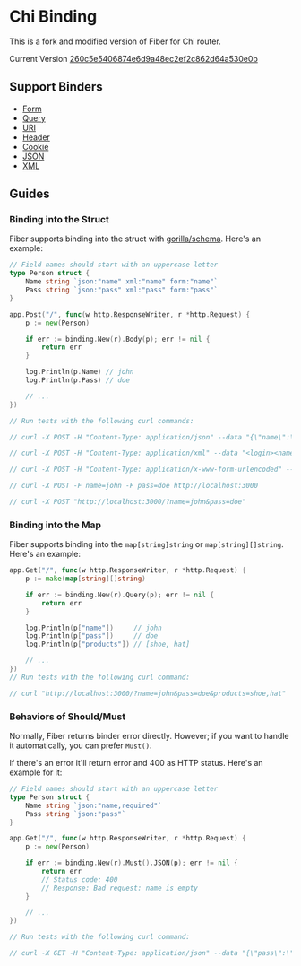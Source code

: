 # Chi Binding

This is a fork and modified version of Fiber for Chi router.

Current Version [260c5e5406874e6d9a48ec2ef2c862d64a530e0b](https://github.com/gofiber/fiber/commit/260c5e5406874e6d9a48ec2ef2c862d64a530e0b)

## Support Binders

- [Form](form.go)
- [Query](query.go)
- [URI](uri.go)
- [Header](header.go)
- [Cookie](cookie.go)
- [JSON](json.go)
- [XML](xml.go)

## Guides

### Binding into the Struct

Fiber supports binding into the struct with [gorilla/schema](https://github.com/gorilla/schema). Here's an example:

```go
// Field names should start with an uppercase letter
type Person struct {
    Name string `json:"name" xml:"name" form:"name"`
    Pass string `json:"pass" xml:"pass" form:"pass"`
}

app.Post("/", func(w http.ResponseWriter, r *http.Request) {
    p := new(Person)

    if err := binding.New(r).Body(p); err != nil {
        return err
    }

    log.Println(p.Name) // john
    log.Println(p.Pass) // doe

    // ...
})

// Run tests with the following curl commands:

// curl -X POST -H "Content-Type: application/json" --data "{\"name\":\"john\",\"pass\":\"doe\"}" localhost:3000

// curl -X POST -H "Content-Type: application/xml" --data "<login><name>john</name><pass>doe</pass></login>" localhost:3000

// curl -X POST -H "Content-Type: application/x-www-form-urlencoded" --data "name=john&pass=doe" localhost:3000

// curl -X POST -F name=john -F pass=doe http://localhost:3000

// curl -X POST "http://localhost:3000/?name=john&pass=doe"
```

### Binding into the Map

Fiber supports binding into the `map[string]string` or `map[string][]string`. Here's an example:

```go
app.Get("/", func(w http.ResponseWriter, r *http.Request) {
    p := make(map[string][]string)

    if err := binding.New(r).Query(p); err != nil {
        return err
    }

    log.Println(p["name"])     // john
    log.Println(p["pass"])     // doe
    log.Println(p["products"]) // [shoe, hat]

    // ...
})
// Run tests with the following curl command:

// curl "http://localhost:3000/?name=john&pass=doe&products=shoe,hat"
```

### Behaviors of Should/Must

Normally, Fiber returns binder error directly. However; if you want to handle it automatically, you can prefer `Must()`.

If there's an error it'll return error and 400 as HTTP status. Here's an example for it:

```go
// Field names should start with an uppercase letter
type Person struct {
    Name string `json:"name,required"`
    Pass string `json:"pass"`
}

app.Get("/", func(w http.ResponseWriter, r *http.Request) {
    p := new(Person)

    if err := binding.New(r).Must().JSON(p); err != nil {
        return err 
        // Status code: 400 
        // Response: Bad request: name is empty
    }

    // ...
})

// Run tests with the following curl command:

// curl -X GET -H "Content-Type: application/json" --data "{\"pass\":\"doe\"}" localhost:3000
```
